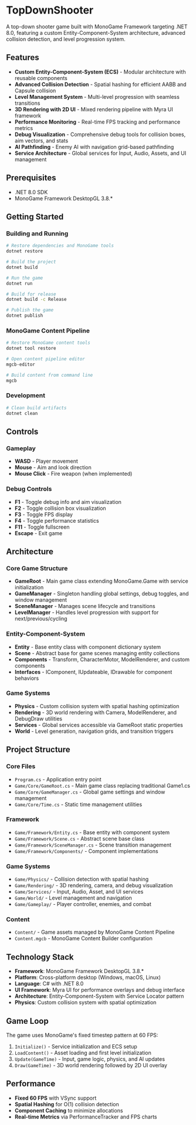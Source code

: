 # TopDownShooter

A top-down shooter game built with MonoGame Framework targeting .NET 8.0, featuring a custom Entity-Component-System architecture, advanced collision detection, and level progression system.

## Features

- **Custom Entity-Component-System (ECS)** - Modular architecture with reusable components
- **Advanced Collision Detection** - Spatial hashing for efficient AABB and Capsule collision
- **Level Management System** - Multi-level progression with seamless transitions
- **3D Rendering with 2D UI** - Mixed rendering pipeline with Myra UI framework
- **Performance Monitoring** - Real-time FPS tracking and performance metrics
- **Debug Visualization** - Comprehensive debug tools for collision boxes, aim vectors, and stats
- **AI Pathfinding** - Enemy AI with navigation grid-based pathfinding
- **Service Architecture** - Global services for Input, Audio, Assets, and UI management

## Prerequisites

- .NET 8.0 SDK
- MonoGame Framework DesktopGL 3.8.\*

## Getting Started

### Building and Running

```bash
# Restore dependencies and MonoGame tools
dotnet restore

# Build the project
dotnet build

# Run the game
dotnet run

# Build for release
dotnet build -c Release

# Publish the game
dotnet publish
```

### MonoGame Content Pipeline

```bash
# Restore MonoGame content tools
dotnet tool restore

# Open content pipeline editor
mgcb-editor

# Build content from command line
mgcb
```

### Development

```bash
# Clean build artifacts
dotnet clean
```

## Controls

### Gameplay

- **WASD** - Player movement
- **Mouse** - Aim and look direction
- **Mouse Click** - Fire weapon (when implemented)

### Debug Controls

- **F1** - Toggle debug info and aim visualization
- **F2** - Toggle collision box visualization
- **F3** - Toggle FPS display
- **F4** - Toggle performance statistics
- **F11** - Toggle fullscreen
- **Escape** - Exit game

## Architecture

### Core Game Structure

- **GameRoot** - Main game class extending MonoGame.Game with service initialization
- **GameManager** - Singleton handling global settings, debug toggles, and window management
- **SceneManager** - Manages scene lifecycle and transitions
- **LevelManager** - Handles level progression with support for next/previous/cycling

### Entity-Component-System

- **Entity** - Base entity class with component dictionary system
- **Scene** - Abstract base for game scenes managing entity collections
- **Components** - Transform, CharacterMotor, ModelRenderer, and custom components
- **Interfaces** - IComponent, IUpdateable, IDrawable for component behaviors

### Game Systems

- **Physics** - Custom collision system with spatial hashing optimization
- **Rendering** - 3D world rendering with Camera, ModelRenderer, and DebugDraw utilities
- **Services** - Global services accessible via GameRoot static properties
- **World** - Level generation, navigation grids, and transition triggers

## Project Structure

### Core Files

- `Program.cs` - Application entry point
- `Game/Core/GameRoot.cs` - Main game class replacing traditional Game1.cs
- `Game/Core/GameManager.cs` - Global game settings and window management
- `Game/Core/Time.cs` - Static time management utilities

### Framework

- `Game/Framework/Entity.cs` - Base entity with component system
- `Game/Framework/Scene.cs` - Abstract scene base class
- `Game/Framework/SceneManager.cs` - Scene transition management
- `Game/Framework/Components/` - Component implementations

### Game Systems

- `Game/Physics/` - Collision detection with spatial hashing
- `Game/Rendering/` - 3D rendering, camera, and debug visualization
- `Game/Services/` - Input, Audio, Asset, and UI services
- `Game/World/` - Level management and navigation
- `Game/Gameplay/` - Player controller, enemies, and combat

### Content

- `Content/` - Game assets managed by MonoGame Content Pipeline
- `Content.mgcb` - MonoGame Content Builder configuration

## Technology Stack

- **Framework**: MonoGame Framework DesktopGL 3.8.\*
- **Platform**: Cross-platform desktop (Windows, macOS, Linux)
- **Language**: C# with .NET 8.0
- **UI Framework**: Myra UI for performance overlays and debug interface
- **Architecture**: Entity-Component-System with Service Locator pattern
- **Physics**: Custom collision system with spatial optimization

## Game Loop

The game uses MonoGame's fixed timestep pattern at 60 FPS:

1. `Initialize()` - Service initialization and ECS setup
2. `LoadContent()` - Asset loading and first level initialization
3. `Update(GameTime)` - Input, game logic, physics, and AI updates
4. `Draw(GameTime)` - 3D world rendering followed by 2D UI overlay

## Performance

- **Fixed 60 FPS** with VSync support
- **Spatial Hashing** for O(1) collision detection
- **Component Caching** to minimize allocations
- **Real-time Metrics** via PerformanceTracker and FPS charts
